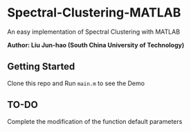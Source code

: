 # Spectral-Clustering-MATLAB
An easy implementation of Spectral Clustering with MATLAB

**Author: Liu Jun-hao (South China University of Technology)**

## Getting Started
Clone this repo and Run `main.m` to see the Demo

## TO-DO
Complete the modification of the function default parameters
